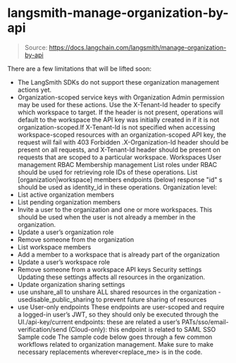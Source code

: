 # langsmith-manage-organization-by-api

> Source: https://docs.langchain.com/langsmith/manage-organization-by-api

There are a few limitations that will be lifted soon:
- The LangSmith SDKs do not support these organization management actions yet.
- Organization-scoped service keys with Organization Admin permission may be used for these actions.
Use the
X-Tenant-Id
header to specify which workspace to target. If the header is not present, operations will default to the workspace the API key was initially created in if it is not organization-scoped.If X-Tenant-Id
is not specified when accessing workspace-scoped resources with an organization-scoped API key, the request will fail with 403 Forbidden
.X-Organization-Id
header should be present on all requests, and X-Tenant-Id
header should be present on requests that are scoped to a particular workspace.
Workspaces
User management
RBAC
Membership management
List roles
under RBAC should be used for retrieving role IDs of these operations. List [organization|workspace] members
endpoints (below) response "id"
s should be used as identity_id
in these operations.
Organization level:
- List active organization members
- List pending organization members
- Invite a user to the organization and one or more workspaces. This should be used when the user is not already a member in the organization.
- Update a user’s organization role
- Remove someone from the organization
- List workspace members
- Add a member to a workspace that is already part of the organization
- Update a user’s workspace role
- Remove someone from a workspace
API keys
Security settings
Updating these settings affects all resources in the organization.
- Update organization sharing settings
- use
unshare_all
to unshare ALL shared resources in the organization - usedisable_public_sharing
to prevent future sharing of resources
- use
User-only endpoints
These endpoints are user-scoped and require a logged-in user’s JWT, so they should only be executed through the UI./api-key/current
endpoints: these are related a user’s PATs/sso/email-verification/send
(Cloud-only): this endpoint is related to SAML SSO
Sample code
The sample code below goes through a few common workflows related to organization management. Make sure to make necessary replacements wherever<replace_me>
is in the code.